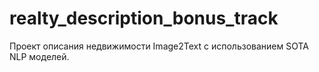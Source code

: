 # realty_description_bonus_track
Проект описания недвижимости Image2Text с использованием SOTA NLP моделей.
